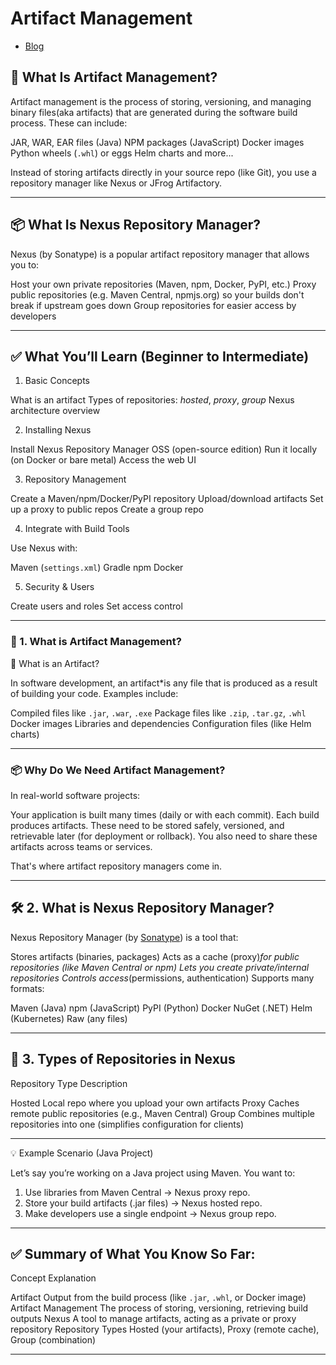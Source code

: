
# Artifact Management

- [Blog](https://medium.com/@mistazidane/artifact-management-ad7768c3ca00)

## 🔧 What Is Artifact Management?

Artifact management is the process of storing, versioning, and managing binary files(aka artifacts) that are generated during the software build process. These can include:

JAR, WAR, EAR files (Java)
NPM packages (JavaScript)
Docker images
Python wheels (`.whl`) or eggs
Helm charts
and more...

Instead of storing artifacts directly in your source repo (like Git), you use a repository manager like Nexus or JFrog Artifactory.

---

## 📦 What Is Nexus Repository Manager?

Nexus (by Sonatype) is a popular artifact repository manager that allows you to:

Host your own private repositories (Maven, npm, Docker, PyPI, etc.)
Proxy public repositories (e.g. Maven Central, npmjs.org) so your builds don't break if upstream goes down
Group repositories for easier access by developers

---

## ✅ What You’ll Learn (Beginner to Intermediate)

 1. Basic Concepts

What is an artifact
Types of repositories: *hosted*, *proxy*, *group*
Nexus architecture overview

2. Installing Nexus

Install Nexus Repository Manager OSS (open-source edition)
Run it locally (on Docker or bare metal)
Access the web UI

 3. Repository Management

Create a Maven/npm/Docker/PyPI repository
Upload/download artifacts
Set up a proxy to public repos
Create a group repo

 4. Integrate with Build Tools

Use Nexus with:

  Maven (`settings.xml`)
  Gradle
  npm
  Docker

 5. Security & Users

Create users and roles
Set access control

---

### 🎯 1. What is Artifact Management?

 🧱 What is an Artifact?

In software development, an artifact*is any file that is produced as a result of building your code. Examples include:

Compiled files like `.jar`, `.war`, `.exe`
Package files like `.zip`, `.tar.gz`, `.whl`
Docker images
Libraries and dependencies
Configuration files (like Helm charts)

---

### 📦 Why Do We Need Artifact Management?

In real-world software projects:

Your application is built many times (daily or with each commit).
Each build produces artifacts.
These need to be stored safely, versioned, and retrievable later (for deployment or rollback).
You also need to share these artifacts across teams or services.

That's where artifact repository managers come in.

---

## 🛠️ 2. What is Nexus Repository Manager?

Nexus Repository Manager (by [Sonatype](https://www.sonatype.com/)) is a tool that:

Stores artifacts (binaries, packages)
Acts as a cache (proxy)*for public repositories (like Maven Central or npm)
Lets you create private/internal repositories
Controls access*(permissions, authentication)
Supports many formats:

  Maven (Java)
  npm (JavaScript)
  PyPI (Python)
  Docker
  NuGet (.NET)
  Helm (Kubernetes)
  Raw (any files)

---

## 🧰 3. Types of Repositories in Nexus

Repository Type     Description

Hosted  Local repo where you upload your own artifacts
Proxy   Caches remote public repositories (e.g., Maven Central)
Group   Combines multiple repositories into one (simplifies configuration for clients)

---

💡 Example Scenario (Java Project)

Let’s say you’re working on a Java project using Maven. You want to:

1. Use libraries from Maven Central → Nexus proxy repo.
2. Store your build artifacts (.jar files) → Nexus hosted repo.
3. Make developers use a single endpoint → Nexus group repo.

---

## ✅ Summary of What You Know So Far:

Concept Explanation 

Artifact    Output from the build process (like `.jar`, `.whl`, or Docker image)
Artifact Management     The process of storing, versioning, retrieving build outputs
Nexus   A tool to manage artifacts, acting as a private or proxy repository
Repository Types    Hosted (your artifacts), Proxy (remote cache), Group (combination)

---
